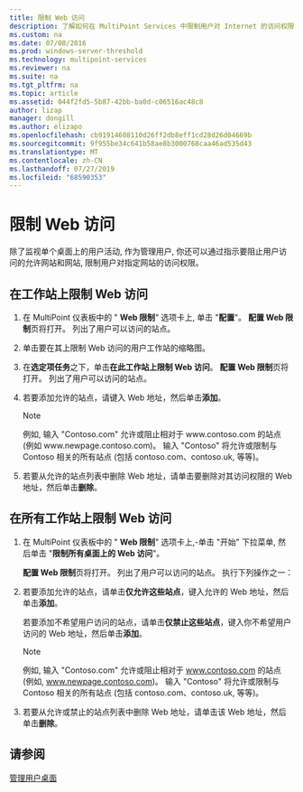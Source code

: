 ```yaml
---
title: 限制 Web 访问
description: 了解如何在 MultiPoint Services 中限制用户对 Internet 的访问权限
ms.custom: na
ms.date: 07/08/2016
ms.prod: windows-server-threshold
ms.technology: multipoint-services
ms.reviewer: na
ms.suite: na
ms.tgt_pltfrm: na
ms.topic: article
ms.assetid: 044f2fd5-5b87-42bb-ba0d-c06516ac48c8
author: lizap
manager: dongill
ms.author: elizapo
ms.openlocfilehash: cb91914608110d26ff2db8eff1cd28d26d04669b
ms.sourcegitcommit: 9f955be34c641b58ae8b3000768caa46ad535d43
ms.translationtype: MT
ms.contentlocale: zh-CN
ms.lasthandoff: 07/27/2019
ms.locfileid: "68590353"
---
```

# <a name="limit-web-access"></a>限制 Web 访问
除了监视单个桌面上的用户活动, 作为管理用户, 你还可以通过指示要阻止用户访问的允许网站和网站, 限制用户对指定网站的访问权限。  
  
## <a name="to-limit-web-access-on-a-station"></a>在工作站上限制 Web 访问  
  
1. 在 MultiPoint 仪表板中的 " **Web 限制**" 选项卡上, 单击 "**配置**"。 **配置 Web 限制**页将打开。 列出了用户可以访问的站点。  
  
2. 单击要在其上限制 Web 访问的用户工作站的缩略图。  
  
3. 在**选定项任务**之下，单击**在此工作站上限制 Web 访问**。 **配置 Web 限制**页将打开。 列出了用户可以访问的站点。  
  
4. 若要添加允许的站点，请键入 Web 地址，然后单击**添加**。  
  
   > [!NOTE]
   > 例如, 输入 "Contoso.com" 允许或阻止相对于 www\.contoso.com 的站点 (例如 www\.newpage.contoso.com)。 输入 "Contoso" 将允许或限制与 Contoso 相关的所有站点 (包括 contoso.com、contoso.uk, 等等)。  
  
5. 若要从允许的站点列表中删除 Web 地址，请单击要删除对其访问权限的 Web 地址，然后单击**删除**。  
  
## <a name="to-limit-web-access-on-all-stations"></a>在所有工作站上限制 Web 访问  
  
1. 在 MultiPoint 仪表板中的 " **Web 限制**" 选项卡上,\-单击 "开始" 下拉菜单, 然后单击 "**限制所有桌面上的 Web 访问**"。  
  
   **配置 Web 限制**页将打开。 列出了用户可以访问的站点。 执行下列操作之一：  
  
2. 若要添加允许的站点，请单击**仅允许这些站点**，键入允许的 Web 地址，然后单击**添加**。  
  
   若要添加不希望用户访问的站点，请单击**仅禁止这些站点**，键入你不希望用户访问的 Web 地址，然后单击**添加**。  
  
   > [!NOTE]
   > 例如, 输入 "Contoso.com" 允许或阻止相对于 www.contoso.com 的站点 (例如, www.newpage.contoso.com)。 输入 "Contoso" 将允许或限制与 Contoso 相关的所有站点 (包括 contoso.com、contoso.uk, 等等)。  
  
3. 若要从允许或禁止的站点列表中删除 Web 地址，请单击该 Web 地址，然后单击**删除**。  
  
## <a name="see-also"></a>请参阅  
[管理用户桌面](manage-user-desktops-using-multipoint-dashboard.md)  
